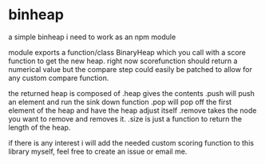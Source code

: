 # binheap
a simple binheap i need to work as an npm module

module exports a function/class BinaryHeap which you call with a score function to get the new heap. 
right now scorefunction should return a numerical value but the compare step could easily be patched
to allow for any custom compare function. 

the returned heap is composed of
  .heap gives the contents
  .push will push an element and run the sink down function
  .pop will pop off the first element of the heap and have the heap adjust itself
  .remove takes the node you want to remove and removes it.
  .size is just a function to return the length of the heap.
  
if there is any interest i will add the needed custom scoring function to this library myself, feel free to create
an issue or email me. 
